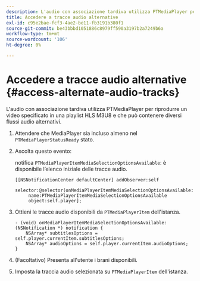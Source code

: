 ```yaml
---
description: L'audio con associazione tardiva utilizza PTMediaPlayer per riprodurre un video specificato in una playlist HLS M3U8 e che può contenere diversi flussi audio alternativi.
title: Accedere a tracce audio alternative
exl-id: c95e2bae-fcf3-4ae2-be11-fb3191b380f1
source-git-commit: be43bbbd1051886c8979ff590a3197b2a7249b6a
workflow-type: tm+mt
source-wordcount: '106'
ht-degree: 0%

---
```


# Accedere a tracce audio alternative {#access-alternate-audio-tracks}

L&#39;audio con associazione tardiva utilizza PTMediaPlayer per riprodurre un video specificato in una playlist HLS M3U8 e che può contenere diversi flussi audio alternativi.

1. Attendere che MediaPlayer sia incluso almeno nel `PTMediaPlayerStatusReady` stato.
1. Ascolta questo evento:

   notifica `PTMediaPlayerItemMediaSelectionOptionsAvailable`: è disponibile l’elenco iniziale delle tracce audio.

   ```
   [[NSNotificationCenter defaultCenter] addObserver:self 
        selector:@selector(onMediaPlayerItemMediaSelectionOptionsAvailable:) 
        name:PTMediaPlayerItemMediaSelectionOptionsAvailable  
        object:self.player];
   ```

1. Ottieni le tracce audio disponibili da `PTMediaPlayerItem` dell&#39;istanza.

   ```
   - (void) onMediaPlayerItemMediaSelectionOptionsAvailable:(NSNotification *) notification { 
       NSArray* subtitlesOptions = self.player.currentItem.subtitlesOptions; 
       NSArray* audioOptions = self.player.currentItem.audioOptions; 
   }
   ```

1. (Facoltativo) Presenta all&#39;utente i brani disponibili.
1. Imposta la traccia audio selezionata su `PTMediaPlayerItem` dell&#39;istanza.
